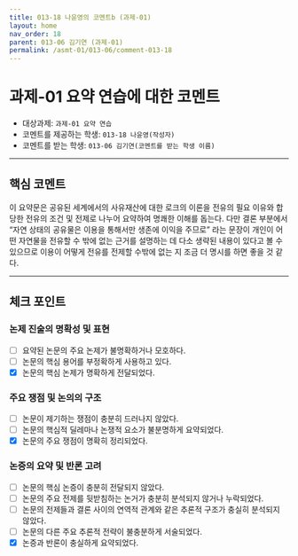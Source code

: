 ```yaml
---
title: 013-18 나윤영의 코멘트b (과제-01) 
layout: home
nav_order: 18
parent: 013-06 김기연 (과제-01)
permalink: /asmt-01/013-06/comment-013-18
---
```


# 과제-01 요약 연습에 대한 코멘트

- 대상과제: `과제-01 요약 연습`
- 코멘트를 제공하는 학생: `013-18 나윤영(작성자)` 
- 코멘트를 받는 학생: `013-06 김기연(코멘트를 받는 학생 이름)` 

---

## 핵심 코멘트

이 요약문은 공유된 세계에서의 사유재산에 대한 로크의 이론을 전유의 필요 이유와 합당한 전유의 조건 및 전제로 나누어 요약하여 명쾌한 이해를 돕는다.
다만 결론 부분에서 “자연 상태의 공유물은 이용을 통해서만 생존에 이익을 주므로” 라는 문장이 개인이 어떤 자연물을 전유할 수 밖에 없는 근거를 설명하는 데 다소 생략된 내용이 있다고 볼 수 있으므로 이용이 어떻게 전유를 전제할 수밖에 없는 지 조금 더 명시를 하면 좋을 것 같다.

---

## 체크 포인트

### 논제 진술의 명확성 및 표현  
- [ ] 요약된 논문의 주요 논제가 불명확하거나 모호하다.  
- [ ] 논문의 핵심 용어를 부정확하게 사용하고 있다.  
- [x] 논문의 핵심 논제가 명확하게 전달되었다.  

### 주요 쟁점 및 논의의 구조  
- [ ] 논문이 제기하는 쟁점이 충분히 드러나지 않았다.  
- [ ] 논문의 핵심적 딜레마나 논쟁적 요소가 불분명하게 요약되었다.  
- [x] 논문의 주요 쟁점이 명확히 정리되었다.  

### 논증의 요약 및 반론 고려  
- [ ] 논문의 핵심 논증이 충분히 전달되지 않았다.  
- [ ] 논문의 주요 전제를 뒷받침하는 논거가 충분히 분석되지 않거나 누락되었다.  
- [ ] 논문의 전제들과 결론 사이의 연역적 관계와 같은 추론적 구조가 충실히 분석되지 않았다.  
- [ ] 논문의 다른 주요 추론적 전략이 불충분하게 서술되었다.
- [x] 논증과 반론이 충실하게 요약되었다. 